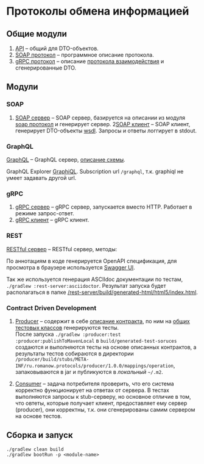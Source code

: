 # Протоколы обмена информацией

## Общие модули

1. [API](/api) – общий для DTO-объектов.
2. [SOAP протокол](/soap-protocol) – программное описание протокола.
3. [gRPC протокол](/grpc-protocol) –
   описание [протокола взаимодействия](/grpc-protocol/src/main/proto/TestService.proto) и сгенерированные DTO.

## Модули

### SOAP

1. [SOAP сервер](/soap-server) – SOAP сервер, базируется на описании из модуля [soap протокол](/soap-protocol) и
   генерирует сервер.
   2[SOAP клиент](/soap-client) – SOAP клиент, генерирует DTO-объекты [wsdl](/soap-client/src/main/resources/wsdl).
   Запросы и ответы логгирует в stdout.

### GraphQL

[GraphQL](/graphql) – GraphQL сервер, [описание схемы](/graphql/src/main/resources/graphql/authors.graphqls).

GraphQL Explorer [GraphiQL](http://localhost:8080/graphiql). Subscription url `/graphql`, т.к. graphiql не умеет
задавать другой url.

### gRPC

1. [gRPC сервер](/grpc-server) – gRPC сервер, запускается вместо HTTP. Работает в режиме запрос-ответ.
2. [gRPC клиент](/grpc-client) – gRPC клиент.

### REST

[RESTful сервер](/restful) – RESTful сервер, методы:

По аннотациям в коде генерируется OpenAPI спецификация, для просмотра в браузере
используется [Swagger UI](http://localhost:8080/swagger-ui.html).

Так же используется генерация ASCIIdoc документации по тестам, `./gradlew :rest-server:asciidoctor`. Результат запуска
будет располагаться в
папке [/rest-server/build/generated-html/html5/index.html](/restful/build/generated-html/html5/index.html).

### Contract Driven Development

1. [Producer](/producer) – содержит в себе [описание контракта](/producer/src/test/resources/contracts), по ним
   на [общих тестовых классов](/producer/src/test/java/ru/romanow/protocols/producer/web) генерируются тесты.<br />После
   запуска `./gradlew :producer:test :producer:publishToMavenLocal` в `build/generated-test-soruces` создаются и
   выполняются тесты на основе описанных контрактов, а результаты тестов собираются в
   директории `/producer/build/stubs/META-INF/ru.romanow.protocols/producer/1.0.0/mappings/operation`, запаковываются в
   jar и публикуются в _локальный_ `~/.m2`.

2. [Consumer](/consumer) – задача потребителя проверить, что его система корректно функционирует на ответах от сервера.
   В тестах выполняются запросы к stub-серверу, но основное отличие в том, что овтеты, которые получает клиент,
   предоставляет ему сервер (producer), они корректны, т.к. они сгенерированы самим сервером на основе тестов.

## Сборка и запуск

```shell
./gradlew clean build
./gradlew bootRun -p <module-name>
```